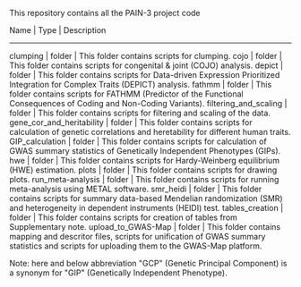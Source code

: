 This repository contains all the PAIN-3 project code

Name                           | Type   | Description
_____________________________________________________________________________________________________________________________________________________________________________________________________
clumping                       | folder | This folder contains scripts for clumping.
cojo                           | folder | This folder contains scripts for congenital & joint (COJO) analysis.
depict                         | folder | This folder contains scripts for Data-driven Expression Prioritized Integration for Complex Traits (DEPICT) analysis.
fathmm                         | folder | This folder contains scripts for FATHMM (Predictor of the Functional Consequences of Coding and Non-Coding Variants).
filtering_and_scaling          | folder | This folder contains scripts for filtering and scaling of the data.
gene_cor_and_heritability      | folder | This folder contains scripts for calculation of genetic correlations and heretability for different human traits.
GIP_calculation                | folder | This folder contains scripts for calculation of GWAS summary statistics of Genetically Independent Phenotypes (GIPs).
hwe                            | folder | This folder contains scripts for Hardy-Weinberg equilibrium (HWE) estimation.
plots                          | folder | This folder contains scripts for drawing plots.
run_meta-analysis              | folder | This folder contains scripts for running meta-analysis using METAL software.
smr_heidi                      | folder | This folder contains scripts for summary data-based Mendelian randomization (SMR) and heterogeneity in dependent instruments (HEIDI) test.
tables_creation                | folder | This folder contains scripts for creation of tables from Supplementary note.
upload_to_GWAS-Map             | folder | This folder contains mapping and descritor files, scripts for unification of GWAS summary statistics and scripts for uploading them to the GWAS-Map platform.





Note: here and below abbreviation "GCP" (Genetic Principal Component) is a synonym for "GIP" (Genetically Independent Phenotype).

